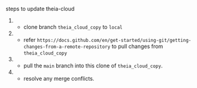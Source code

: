 steps to update theia-cloud

1. - clone branch `theia_cloud_copy` to `local` 
2. - refer `https://docs.github.com/en/get-started/using-git/getting-changes-from-a-remote-repository` to pull changes from `theia_cloud_copy` 
3. - pull the `main` branch into this clone of `theia_cloud_copy`.
4. - resolve any merge conflicts.


